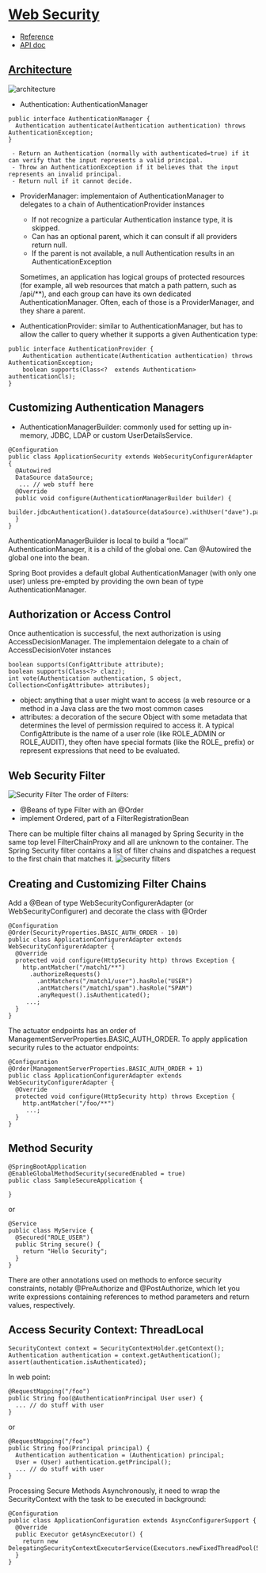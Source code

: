 # [Web Security](https://spring.io/projects/spring-security#learn)
- [Reference](https://docs.spring.io/spring-security/site/docs/current/reference/html5/)
- [API doc](https://docs.spring.io/spring-security/site/docs/current/api/)

## [Architecture](https://spring.io/guides/topicals/spring-security-architecture)
![architecture](https://github.com/spring-guides/top-spring-security-architecture/raw/main/images/authentication.png)

- Authentication:  AuthenticationManager
```
public interface AuthenticationManager {
  Authentication authenticate(Authentication authentication) throws AuthenticationException;
}
```
     - Return an Authentication (normally with authenticated=true) if it can verify that the input represents a valid principal.
     - Throw an AuthenticationException if it believes that the input represents an invalid principal.
     - Return null if it cannot decide.

- ProviderManager: implementaion of AuthenticationManager to delegates to a chain of AuthenticationProvider instances
     - If not recognize a particular Authentication instance type, it is skipped.
     - Can has an optional parent, which it can consult if all providers return null. 
     - If the parent is not available, a null Authentication results in an AuthenticationException

    Sometimes, an application has logical groups of protected resources (for example, all web resources that match a path pattern, such as /api/\*\*),
    and each group can have its own dedicated AuthenticationManager. Often, each of those is a ProviderManager, and they share a parent. 

- AuthenticationProvider: similar to AuthenticationManager, but has to allow the caller to query whether it supports a given Authentication type:
```
public interface AuthenticationProvider {
	Authentication authenticate(Authentication authentication) throws AuthenticationException;
	boolean supports(Class<?  extends Authentication> authenticationCls);
}
```

## Customizing Authentication Managers
- AuthenticationManagerBuilder: commonly used for setting up in-memory, JDBC, LDAP or custom UserDetailsService.
```
@Configuration
public class ApplicationSecurity extends WebSecurityConfigurerAdapter {
  @Autowired
  DataSource dataSource;
   ... // web stuff here
  @Override
  public void configure(AuthenticationManagerBuilder builder) {
    builder.jdbcAuthentication().dataSource(dataSource).withUser("dave").password("secret").roles("USER");
  }
}
```

AuthenticationManagerBuilder is local to build a “local” AuthenticationManager, it is a child of the global one. Can @Autowired the global one into the bean.

Spring Boot provides a default global AuthenticationManager (with only one user) unless pre-empted by providing the own bean of type AuthenticationManager.

## Authorization or Access Control

Once authentication is successful, the next authorization is using AccessDecisionManager. The implementaion delegate to a chain of AccessDecisionVoter instances

```
boolean supports(ConfigAttribute attribute);
boolean supports(Class<?> clazz);
int vote(Authentication authentication, S object, Collection<ConfigAttribute> attributes);
```
- object:  anything that a user might want to access (a web resource or a method in a Java class are the two most common cases
- attributes: a decoration of the secure Object with some metadata that determines the level of permission required to access it.  A typical ConfigAttribute is the name of a user role (like ROLE_ADMIN or ROLE_AUDIT), they often have special formats (like the ROLE_ prefix) or represent expressions that need to be evaluated.

## Web Security Filter
![Security Filter](https://github.com/spring-guides/top-spring-security-architecture/raw/main/images/security-filters.png)
The order of Filters:
- @Beans of type Filter with an @Order 
- implement Ordered, part of a FilterRegistrationBean

There can be multiple filter chains all managed by Spring Security in the same top level FilterChainProxy and all are unknown to the container. The Spring Security filter contains a list of filter chains and dispatches a request to the first chain that matches it. 
![security filters](https://github.com/spring-guides/top-spring-security-architecture/raw/main/images/security-filters-dispatch.png)

## Creating and Customizing Filter Chains
Add a @Bean of type WebSecurityConfigurerAdapter (or WebSecurityConfigurer) and decorate the class with @Order
```
@Configuration
@Order(SecurityProperties.BASIC_AUTH_ORDER - 10)
public class ApplicationConfigurerAdapter extends WebSecurityConfigurerAdapter {
  @Override
  protected void configure(HttpSecurity http) throws Exception {
    http.antMatcher("/match1/**")
      .authorizeRequests()
        .antMatchers("/match1/user").hasRole("USER")
        .antMatchers("/match1/spam").hasRole("SPAM")
        .anyRequest().isAuthenticated();
     ...;
  }
}
```
The actuator endpoints has an order of ManagementServerProperties.BASIC_AUTH_ORDER. To apply application security rules to the actuator endpoints:
```
@Configuration
@Order(ManagementServerProperties.BASIC_AUTH_ORDER + 1)
public class ApplicationConfigurerAdapter extends WebSecurityConfigurerAdapter {
  @Override
  protected void configure(HttpSecurity http) throws Exception {
    http.antMatcher("/foo/**")
     ...;
  }
}
```

## Method Security
```
@SpringBootApplication
@EnableGlobalMethodSecurity(securedEnabled = true)
public class SampleSecureApplication {

}
```
or
```
@Service
public class MyService {
  @Secured("ROLE_USER")
  public String secure() {
    return "Hello Security";
  }
}
```
There are other annotations used on methods to enforce security constraints, notably @PreAuthorize and @PostAuthorize, which let you write expressions containing references to method parameters and return values, respectively.

## Access Security Context: ThreadLocal
```
SecurityContext context = SecurityContextHolder.getContext();
Authentication authentication = context.getAuthentication();
assert(authentication.isAuthenticated);
```
In web point:
```
@RequestMapping("/foo")
public String foo(@AuthenticationPrincipal User user) {
  ... // do stuff with user
}
```
or
```
@RequestMapping("/foo")
public String foo(Principal principal) {
  Authentication authentication = (Authentication) principal;
  User = (User) authentication.getPrincipal();
  ... // do stuff with user
}
```
Processing Secure Methods Asynchronously, it need to wrap the SecurityContext with the task to be executed in background:
```
@Configuration
public class ApplicationConfiguration extends AsyncConfigurerSupport {
  @Override
  public Executor getAsyncExecutor() {
    return new DelegatingSecurityContextExecutorService(Executors.newFixedThreadPool(5));
  }
}
```



